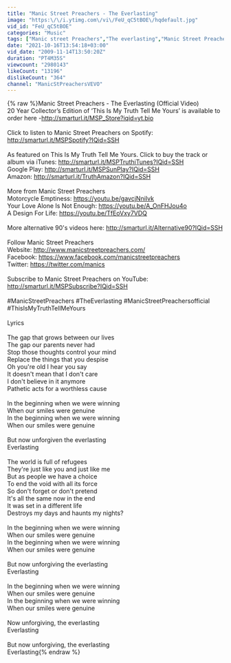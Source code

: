 ```yaml
---
title: "Manic Street Preachers - The Everlasting"
image: "https:\/\/i.ytimg.com\/vi\/FeU_qC5tBOE\/hqdefault.jpg"
vid_id: "FeU_qC5tBOE"
categories: "Music"
tags: ["Manic street Preachers","The everlasting","Manic Street Preachers The Everlasting"]
date: "2021-10-16T13:54:18+03:00"
vid_date: "2009-11-14T13:50:20Z"
duration: "PT4M35S"
viewcount: "2980143"
likeCount: "13196"
dislikeCount: "364"
channel: "ManicStPreachersVEVO"
---
```

{% raw %}Manic Street Preachers - The Everlasting (Official Video)<br />20 Year Collector’s Edition of ‘This Is My Truth Tell Me Yours’ is available to order here -<a rel="nofollow" target="blank" href="http://smarturl.it/MSP_Store?iqid=yt.bio">http://smarturl.it/MSP_Store?iqid=yt.bio</a><br /><br />Click to listen to Manic Street Preachers on Spotify: <a rel="nofollow" target="blank" href="http://smarturl.it/MSPSpotify?IQid=SSH">http://smarturl.it/MSPSpotify?IQid=SSH</a><br /><br />As featured on This Is My Truth Tell Me Yours. Click to buy the track or album via iTunes: <a rel="nofollow" target="blank" href="http://smarturl.it/MSPTruthiTunes?IQid=SSH">http://smarturl.it/MSPTruthiTunes?IQid=SSH</a><br />Google Play: <a rel="nofollow" target="blank" href="http://smarturl.it/MSPSunPlay?IQid=SSH">http://smarturl.it/MSPSunPlay?IQid=SSH</a><br />Amazon: <a rel="nofollow" target="blank" href="http://smarturl.it/TruthAmazon?IQid=SSH">http://smarturl.it/TruthAmazon?IQid=SSH</a><br /><br />More from Manic Street Preachers<br />Motorcycle Emptiness: <a rel="nofollow" target="blank" href="https://youtu.be/gavcjNniIvk">https://youtu.be/gavcjNniIvk</a><br />Your Love Alone Is Not Enough: <a rel="nofollow" target="blank" href="https://youtu.be/A_OnFHJou4o">https://youtu.be/A_OnFHJou4o</a><br />A Design For Life: <a rel="nofollow" target="blank" href="https://youtu.be/TfEoVxy7VDQ">https://youtu.be/TfEoVxy7VDQ</a><br /><br />More alternative 90's videos here: <a rel="nofollow" target="blank" href="http://smarturl.it/Alternative90?IQid=SSH">http://smarturl.it/Alternative90?IQid=SSH</a><br /><br />Follow Manic Street Preachers<br />Website: <a rel="nofollow" target="blank" href="http://www.manicstreetpreachers.com/">http://www.manicstreetpreachers.com/</a><br />Facebook: <a rel="nofollow" target="blank" href="https://www.facebook.com/manicstreetpreachers">https://www.facebook.com/manicstreetpreachers</a><br />Twitter: <a rel="nofollow" target="blank" href="https://twitter.com/manics">https://twitter.com/manics</a><br /><br />Subscribe to Manic Street Preachers on YouTube: <a rel="nofollow" target="blank" href="http://smarturl.it/MSPSubscribe?IQid=SSH">http://smarturl.it/MSPSubscribe?IQid=SSH</a><br /><br />#ManicStreetPreachers #TheEverlasting #ManicStreetPreachersofficial #ThisIsMyTruthTellMeYours<br /><br />Lyrics<br /><br />The gap that grows between our lives<br />The gap our parents never had<br />Stop those thoughts control your mind<br />Replace the things that you despise<br />Oh you're old I hear you say<br />It doesn't mean that I don't care<br />I don't believe in it anymore<br />Pathetic acts for a worthless cause<br /><br />In the beginning when we were winning<br />When our smiles were genuine<br />In the beginning when we were winning<br />When our smiles were genuine<br /><br />But now unforgiven the everlasting<br />Everlasting<br /><br />The world is full of refugees<br />They're just like you and just like me<br />But as people we have a choice<br />To end the void with all its force<br />So don't forget or don't pretend<br />It's all the same now in the end<br />It was set in a different life<br />Destroys my days and haunts my nights?<br /><br />In the beginning when we were winning<br />When our smiles were genuine<br />In the beginning when we were winning<br />When our smiles were genuine<br /><br />But now unforgiving the everlasting<br />Everlasting<br /><br />In the beginning when we were winning<br />When our smiles were genuine<br />In the beginning when we were winning<br />When our smiles were genuine<br /><br />Now unforgiving, the everlasting<br />Everlasting<br /><br />But now unforgiving, the everlasting<br />Everlasting{% endraw %}
